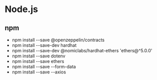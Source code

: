 # Node.js
## npm

- npm install --save @openzeppelin/contracts
- npm install --save-dev hardhat 
- npm install --save-dev @nomiclabs/hardhat-ethers 'ethers@^5.0.0'
- npm install --save dotenv 
- npm install --save ethers
- npm install --save --form-data
- npm install --save --axios
